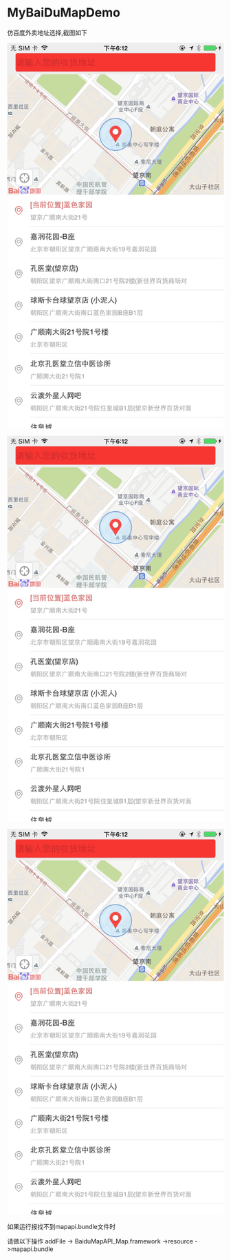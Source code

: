 # MyBaiDuMapDemo
仿百度外卖地址选择,截图如下

![image](https://github.com/Chaya123/MyBaiDuMapDemo/blob/master/MyBaiDuMapDemo/ScreenShots/IMG_0091.jpg)

![image](https://github.com/Chaya123/MyBaiDuMapDemo/blob/master/MyBaiDuMapDemo/ScreenShots/IMG_0091.jpg)

![image](https://github.com/Chaya123/MyBaiDuMapDemo/blob/master/MyBaiDuMapDemo/ScreenShots/IMG_0091.jpg)




如果运行报找不到mapapi.bundle文件时

请做以下操作  addFile -> BaiduMapAPI_Map.framework ->resource ->mapapi.bundle
